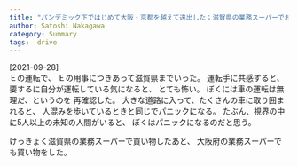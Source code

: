 ```yaml
---
title: "パンデミック下ではじめて大阪・京都を越えて遠出した；滋賀県の業務スーパーでおかいもの"
author: Satoshi Nakagawa
category: Summary
tags:  drive
---
```


[2021-09-28]  
 Ｅの運転で、
Ｅの用事につきあって滋賀県までいった。
運転手に共感すると、要するに自分が運転している気になると、
とても怖い。
ぼくには車の運転は無理だ、というのを
再確認した。
大きな道路に入って、たくさんの車に取り囲まれると、
人混みを歩いているときと同じでパニックになる。
たぶん、視界の中に5人以上の未知の人間がいると、
ぼくはパニックになるのだと思う。

<!--more-->

 けっきょく滋賀県の業務スーパーで買い物したあと、
大阪府の業務スーパーでも買い物をした。

